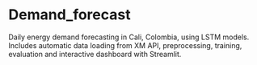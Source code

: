 # Demand_forecast
 Daily energy demand forecasting in Cali, Colombia, using LSTM models.    Includes automatic data loading from XM API, preprocessing, training, evaluation and interactive dashboard with Streamlit.
